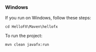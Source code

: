 ### Windows

If you run on Windows, follow these steps:

    cd HelloFX\Maven\hellofx

To run the project:
    
    mvn clean javafx:run
